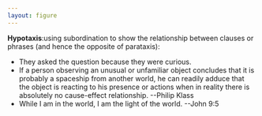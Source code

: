 ```yaml
---
layout: figure
---
```


**Hypotaxis**:using subordination to show the relationship between clauses or phrases (and hence the opposite of parataxis):

 - They asked the question because they were curious.
 - If a person observing an unusual or unfamiliar object concludes that it is probably a spaceship from another world, he can readily adduce that the object is reacting to his presence or actions when in reality there is absolutely no cause-effect relationship. --Philip Klass
 - While I am in the world, I am the light of the world. --John 9:5